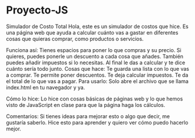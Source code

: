 # Proyecto-JS
Simulador de Costo Total
Hola, este es un simulador de costos que hice. Es una página web que ayuda a calcular cuánto vas a gastar en diferentes cosas que quieras comprar, como productos o servicios.

Funciona así:
Tienes espacios para poner lo que compras y su precio.
Si quieres, puedes ponerle un descuento a cada cosa que añades.
También puedes añadir impuestos si lo necesitas.
Al final le das a calcular y te dice cuánto sería todo junto.
Cosas que hace:
Te guarda una lista con lo que vas a comprar.
Te permite poner descuentos.
Te deja calcular impuestos.
Te da el total de lo que vas a pagar.
Para usarlo:
Solo abre el archivo que se llama index.html en tu navegador y ya.

Cómo lo hice:
Lo hice con cosas básicas de páginas web y lo que hemos visto de JavaScript en clase para que la página haga los cálculos.

Comentarios:
Si tienes ideas para mejorar esto o algo que decir, me gustaría saberlo. Hice esto para aprender y quiero ver cómo puedo hacerlo mejor.

